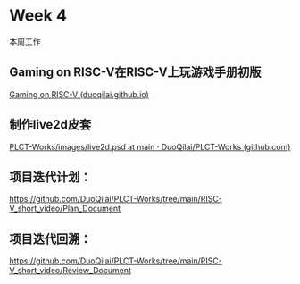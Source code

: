 # Week 4

本周工作

## Gaming on RISC-V在RISC-V上玩游戏手册初版

[Gaming on RISC-V (duoqilai.github.io)](https://duoqilai.github.io/Games_Docs/)

## 制作live2d皮套

[PLCT-Works/images/live2d.psd at main · DuoQilai/PLCT-Works (github.com)](https://github.com/DuoQilai/PLCT-Works/blob/main/images/live2d.psd)

## 项目迭代计划：

https://github.com/DuoQilai/PLCT-Works/tree/main/RISC-V_short_video/Plan_Document

## 项目迭代回溯：

https://github.com/DuoQilai/PLCT-Works/tree/main/RISC-V_short_video/Review_Document